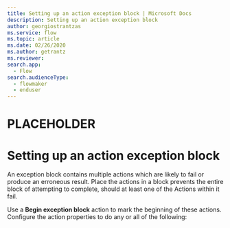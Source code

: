 ```yaml
---
title: Setting up an action exception block | Microsoft Docs
description: Setting up an action exception block
author: georgiostrantzas
ms.service: flow
ms.topic: article
ms.date: 02/26/2020
ms.author: getrantz
ms.reviewer:
search.app: 
  - Flow
search.audienceType: 
  - flowmaker
  - enduser
---
```


# PLACEHOLDER
# Setting up an action exception block

An exception block contains multiple actions which are likely to fail or produce an erroneous result. Place the actions in a block prevents the entire block of attempting to complete, should at least one of the Actions within it fail. 

Use a **Begin exception block** action to mark the beginning of these actions. Configure the action properties to do any or all of the following:
